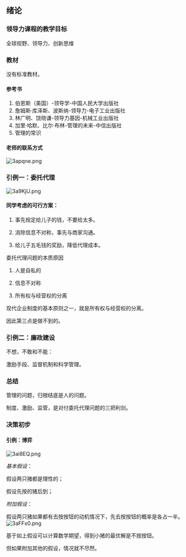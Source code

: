 ## 绪论
### 领导力课程的教学目标
全球视野、领导力、创新思维

### 教材
没有标准教材。
#### 参考书
1. 伯恩斯（美国）-领导学-中国人民大学出版社
2. 詹姆斯·库泽斯、波斯纳-领导力-电子工业出版社
3. 林广明、饶晓谦-领导力基因-机械工业出版社
4. 加里·哈默、比尔·布林-管理的未来-中信出版社
5. 管理的常识
#### 老师的联系方式
![3apqne.png](https://s2.ax1x.com/2020/02/26/3apqne.png)

### 引例一：委托代理
![3a9KjU.png](https://s2.ax1x.com/2020/02/26/3a9KjU.png)

#### 同学考虑的可行方案：
1. 事先规定给儿子的钱，不要给太多。

2. 消除信息不对称，事先与商家沟通。

3. 给儿子五毛钱的奖励，降低代理成本。

委托代理问题的本质原因

1. 人是自私的

2. 信息不对称

3. 所有权与经营权的分离

现代企业制度的基本原则之一，就是所有权与经营权的分离。

因此第三点是做不到的。

### 引例二：廉政建设
不想，不敢和不能：

激励手段、监督机制和科学管理。

### 总结
管理的问题，归根结底是人的问题。

制度、激励、监管，是对付委托代理问题的三把利剑。

### 决策初步
#### 引例：博弈
![3ai8EQ.png](https://s2.ax1x.com/2020/02/26/3ai8EQ.png)

*基本假设*：

假设两只猪都是理性的；

假设先按的猪后到；

*附加假设*：

假设两只猪如果都有去按按钮的动机情况下，先去按按钮的概率是各占一半。
![3aFFx0.png](https://s2.ax1x.com/2020/02/26/3aFFx0.png)

基于如上假设可以计算数学期望，得到小猪的最优解是不按按钮。

但如果附加其他的假设，情况就不尽然。
